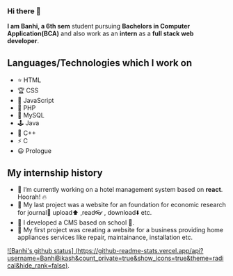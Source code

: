 ### Hi there 👋


**I am Banhi, a 6th sem** student pursuing **Bachelors in Computer Application(BCA)** and also work as an **intern** as a **full stack web developer**.

## Languages/Technologies which I work on

- ⭐ HTML 
- :trophy: CSS
- 🥇 JavaScript  
- 🧩 PHP
- 👑 MySQL
- 🕹️ Java
- 🌈 C++
- ⚡ C
- 😃 Prologue

## My internship history

- 🌠 I’m currently working on a hotel management system based on **react**. Hoorah! 🔥
- 🥉 My last project was a website for an foundation for economic research for journal📙 upload⬆️ ,read👓 , download⬇️ etc.
- 🥈 I developed a CMS based on school 🏫.
- 🥇 My first project was creating a website for a business providing home appliances services like repair, maintainance, installation etc.

[![Banhi's github status]
(https://github-readme-stats.vercel.app/api?username=BanhiBikash&count_private=true&show_icons=true&theme=radical&hide_rank=false)](https://github.com/anuraghazra/github-readme-stats).
